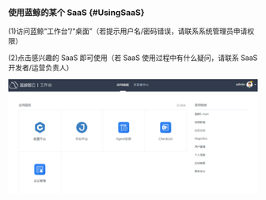 ### 使用蓝鲸的某个 SaaS {#UsingSaaS}

(1)访问蓝鲸“工作台”/“桌面”（若提示用户名/密码错误，请联系系统管理员申请权限）

(2)点击感兴趣的 SaaS 即可使用（若 SaaS 使用过程中有什么疑问，请联系 SaaS 开发者/运营负责人）

![](../assets/image060.png)
